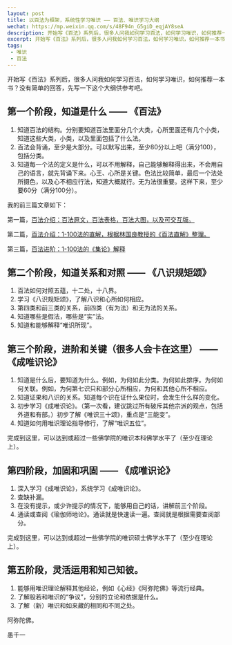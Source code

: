 ```yaml
---
layout: post
title: 以百法为框架，系统性学习唯识 —— 百法、唯识学习大纲
wechat: https://mp.weixin.qq.com/s/48F94n_G5giD_eqjAY8seA
description: 开始写《百法》系列后，很多人问我如何学习百法，如何学习唯识，如何推荐一本书？没有简单的回答，先写一下这个大纲供参考吧。
excerpt: 开始写《百法》系列后，很多人问我如何学习百法，如何学习唯识，如何推荐一本书？没有简单的回答，先写一下这个大纲供参考吧。
tags:
 - 唯识
 - 百法
---
```


开始写《百法》系列后，很多人问我如何学习百法，如何学习唯识，如何推荐一本书？没有简单的回答，先写一下这个大纲供参考吧。

## 第一个阶段，知道是什么 —— 《百法》

1. 知道百法的结构。分别要知道百法里面分几个大类，心所里面还有几个小类，知道这些大类，小类，以及里面包括了什么法。
2. 百法会背诵，至少是大部分。可以默写出来，至少80分以上吧（满分100），包括分类。
3. 知道每一个法的定义是什么，可以不用解释，自己能够解释得出来，不会用自己的语言，就先背诵下来。心王、心所是关键。色法比较简单，最后一个法处所摄色，以及心不相应行法，知道大概就行。无为法很重要。这样下来，至少要60分（满分100分）。

我的前三篇文章如下：

第一篇，[百法介绍：百法原文，百法表格，百法大图，以及可交互版。 ](https://mp.weixin.qq.com/s?__biz=MzkzMDMzNzg3Mw==&mid=2247485013&idx=1&sn=f602a8903f865431291bca8bd16a6e6f&scene=21#wechat_redirect)

第二篇，[百法介绍：1-100法的直解，根据林国良教授的《百法直解》整理。](https://mp.weixin.qq.com/s?__biz=MzkzMDMzNzg3Mw==&mid=2247485019&idx=1&sn=9690ace642d32aaab47b989e17b9aea9&scene=21#wechat_redirect)

第三篇，[百法进阶：1-100法的《集论》解释](https://mp.weixin.qq.com/s?__biz=MzkzMDMzNzg3Mw==&mid=2247485024&idx=1&sn=028d8f8f23cdf17779b731506f343238&scene=21#wechat_redirect)

## 第二个阶段，知道关系和对照 —— 《八识规矩颂》

1. 百法如何对照五蕴，十二处，十八界。
2. 学习《八识规矩颂》，了解八识和心所如何相应。
3. 第四类和前三类的关系，前四类（有为法）和无为法的关系。
4. 知道哪些是假法，哪些是“实”法。
5. 知道和能够解释“唯识所现”。

## 第三个阶段，进阶和关键（很多人会卡在这里） —— 《成唯识论》

1. 知道是什么后，要知道为什么。例如，为何如此分类。为何如此排序。为何如何关联。例如，为何第七识只和部分心所相应，为何和其他心所不相应。
2. 知道证果和八识的关系。知道每个识在证什么果位时，会发生什么样的变化。
3. 初步学习《成唯识论》。（第一次看，建议跳过所有破斥其他宗派的观点，包括外道和有部。）初步了解《唯识三十颂》，重点是“三能变”。
4. 知道如何用唯识理论指导修行，了解“唯识五位”。

完成到这里，可以达到或超过一些佛学院的唯识本科佛学水平了（至少在理论上）。

## 第四阶段，加固和巩固 —— 《成唯识论》

1. 深入学习《成唯识论》，系统学习《成唯识论》。
2. 查缺补漏。
3. 在没有提示，或少许提示的情况下，能够用自己的话，讲解前三个阶段。
4. 通读或查阅《瑜伽师地论》。通读就是快速读一遍。查阅就是根据需要查阅部分。

完成到这里，可以达到或超过一些佛学院的唯识硕士佛学水平了（至少在理论上）。

## 第五阶段，灵活运用和知己知彼。

1. 能够用唯识理论解释其他经论，例如《心经》《阿弥陀佛》等流行经典。
2. 了解般若和唯识的“争议”，分别的立论和依据是什么。
3. 了解（新）唯识和如来藏的相同和不同之处。

阿弥陀佛。

愚千一

